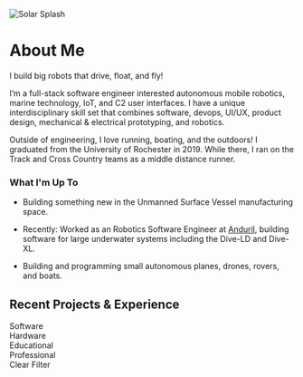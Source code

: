 ![Solar Splash](/img/solarsplash2.jpg)

# About Me

I build big robots that drive, float, and fly!

I’m a full-stack software engineer interested autonomous mobile robotics, marine technology, IoT, and C2 user interfaces. I have a unique interdisciplinary skill set that combines software, devops, UI/UX, product design, mechanical & electrical prototyping, and robotics.

Outside of engineering, I love running, boating, and the outdoors! I graduated from the University of Rochester in 2019. While there, I ran on the Track and Cross Country teams as a middle distance runner.

### What I'm Up To

- Building something new in the Unmanned Surface Vessel manufacturing space.

- Recently: Worked as an Robotics Software Engineer at [Anduril](https://anduril.com/), building software for large underwater systems including the Dive-LD and Dive-XL.

- Building and programming small autonomous planes, drones, rovers, and boats.

## Recent Projects & Experience

<div class="experience-type-tag-container show-js">
<div class="experience-type-tag" id="software-experience-filter">
    <div class="experience-type-color" style="background-color: #48AFF0"><i class="fas fas-light fa-laptop"></i></div>
    Software
</div>
<div class="experience-type-tag" id="hardware-experience-filter">
    <div class="experience-type-color" style="background-color: #FF6E4A"><i class="fas fas-light fa-satellite"></i></div>
    Hardware
</div>
<div class="experience-type-tag" id="educational-experience-filter">
    <div class="experience-type-color" style="background-color: #FFC940"><i class="fas fas-light fa-book"></i></div>
    Educational
</div>
<div class="experience-type-tag" id="professional-experience-filter">
    <div class="experience-type-color" style="background-color: #62D96B"><i class="fas fas-light fa-user-tie"></i></div>
    Professional
</div>
<div id="clear-experience-filter">
    Clear Filter
</div>
</div>
<div style="clear: both; width: 100%; height: 25px;"></div>
